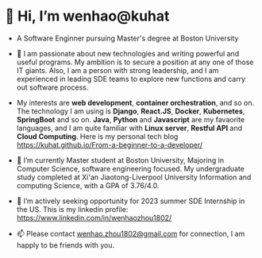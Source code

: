 # 👋 Hi, I’m wenhao@kuhat 
+ A Software Enginner pursuing Master's degree at Boston University
- 👀 I am passionate about new technologies and writing powerful and useful programs. My ambition is to secure a position at any one of those IT giants. 
Also, I am a person with strong leadership, and I am experienced in leading SDE teams to explore new functions and carry out software process.
+ My interests are **web development**, **container orchestration**, and so on. The technology I am using is **Django**, **React.JS**, **Docker**, **Kubernetes**, **SpringBoot** and so on. **Java**, **Python** and **Javascript** are my favaorite languages, and I am quite familiar with **Linux server**, **Restful API** and **Cloud Computing**.
Here is my personal tech blog https://kuhat.github.io/From-a-beginner-to-a-developer/
- 🌱 I’m currently Master student at Boston University, Majoring in Computer Science, software engineering focused.
My undergraduate study completed at Xi'an Jiaotong-Liverpool University Information and computing Science, with a GPA of 3.76/4.0.

- 💞️ I’m actively seeking opportunity for 2023 summer SDE Internship in the US. This is my linkedin profile: https://www.linkedin.com/in/wenhaozhou1802/
- 📫 Please contact wenhao.zhou1802@gmail.com for connection, I am happly to be friends with you.

<!---
kuhat/kuhat is a ✨ special ✨ repository because its `README.md` (this file) appears on your GitHub profile.
You can click the Preview link to take a look at your changes.
--->
